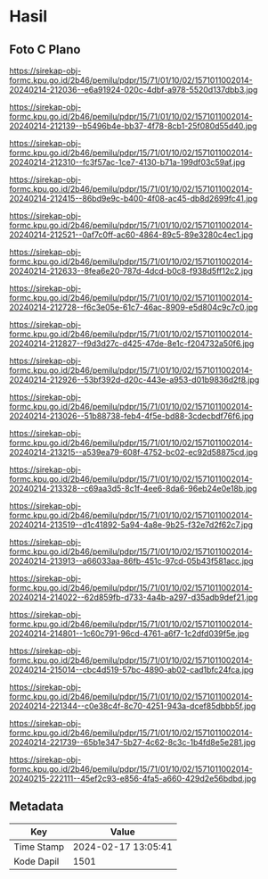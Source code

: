 # Hasil

## Foto C Plano

https://sirekap-obj-formc.kpu.go.id/2b46/pemilu/pdpr/15/71/01/10/02/1571011002014-20240214-212036--e6a91924-020c-4dbf-a978-5520d137dbb3.jpg

https://sirekap-obj-formc.kpu.go.id/2b46/pemilu/pdpr/15/71/01/10/02/1571011002014-20240214-212139--b5496b4e-bb37-4f78-8cb1-25f080d55d40.jpg

https://sirekap-obj-formc.kpu.go.id/2b46/pemilu/pdpr/15/71/01/10/02/1571011002014-20240214-212310--fc3f57ac-1ce7-4130-b71a-199df03c59af.jpg

https://sirekap-obj-formc.kpu.go.id/2b46/pemilu/pdpr/15/71/01/10/02/1571011002014-20240214-212415--86bd9e9c-b400-4f08-ac45-db8d2699fc41.jpg

https://sirekap-obj-formc.kpu.go.id/2b46/pemilu/pdpr/15/71/01/10/02/1571011002014-20240214-212521--0af7c0ff-ac60-4864-89c5-89e3280c4ec1.jpg

https://sirekap-obj-formc.kpu.go.id/2b46/pemilu/pdpr/15/71/01/10/02/1571011002014-20240214-212633--8fea6e20-787d-4dcd-b0c8-f938d5ff12c2.jpg

https://sirekap-obj-formc.kpu.go.id/2b46/pemilu/pdpr/15/71/01/10/02/1571011002014-20240214-212728--f6c3e05e-61c7-46ac-8909-e5d804c9c7c0.jpg

https://sirekap-obj-formc.kpu.go.id/2b46/pemilu/pdpr/15/71/01/10/02/1571011002014-20240214-212827--f9d3d27c-d425-47de-8e1c-f204732a50f6.jpg

https://sirekap-obj-formc.kpu.go.id/2b46/pemilu/pdpr/15/71/01/10/02/1571011002014-20240214-212926--53bf392d-d20c-443e-a953-d01b9836d2f8.jpg

https://sirekap-obj-formc.kpu.go.id/2b46/pemilu/pdpr/15/71/01/10/02/1571011002014-20240214-213026--51b88738-feb4-4f5e-bd88-3cdecbdf76f6.jpg

https://sirekap-obj-formc.kpu.go.id/2b46/pemilu/pdpr/15/71/01/10/02/1571011002014-20240214-213215--a539ea79-608f-4752-bc02-ec92d58875cd.jpg

https://sirekap-obj-formc.kpu.go.id/2b46/pemilu/pdpr/15/71/01/10/02/1571011002014-20240214-213328--c69aa3d5-8c1f-4ee6-8da6-96eb24e0e18b.jpg

https://sirekap-obj-formc.kpu.go.id/2b46/pemilu/pdpr/15/71/01/10/02/1571011002014-20240214-213519--d1c41892-5a94-4a8e-9b25-f32e7d2f62c7.jpg

https://sirekap-obj-formc.kpu.go.id/2b46/pemilu/pdpr/15/71/01/10/02/1571011002014-20240214-213913--a66033aa-86fb-451c-97cd-05b43f581acc.jpg

https://sirekap-obj-formc.kpu.go.id/2b46/pemilu/pdpr/15/71/01/10/02/1571011002014-20240214-214022--62d859fb-d733-4a4b-a297-d35adb9def21.jpg

https://sirekap-obj-formc.kpu.go.id/2b46/pemilu/pdpr/15/71/01/10/02/1571011002014-20240214-214801--1c60c791-96cd-4761-a6f7-1c2dfd039f5e.jpg

https://sirekap-obj-formc.kpu.go.id/2b46/pemilu/pdpr/15/71/01/10/02/1571011002014-20240214-215014--cbc4d519-57bc-4890-ab02-cad1bfc24fca.jpg

https://sirekap-obj-formc.kpu.go.id/2b46/pemilu/pdpr/15/71/01/10/02/1571011002014-20240214-221344--c0e38c4f-8c70-4251-943a-dcef85dbbb5f.jpg

https://sirekap-obj-formc.kpu.go.id/2b46/pemilu/pdpr/15/71/01/10/02/1571011002014-20240214-221739--65b1e347-5b27-4c62-8c3c-1b4fd8e5e281.jpg

https://sirekap-obj-formc.kpu.go.id/2b46/pemilu/pdpr/15/71/01/10/02/1571011002014-20240215-222111--45ef2c93-e856-4fa5-a660-429d2e56bdbd.jpg


## Metadata

| Key        | Value               |
| ---------- | ------------------- |
| Time Stamp | 2024-02-17 13:05:41 |
| Kode Dapil | 1501                |



